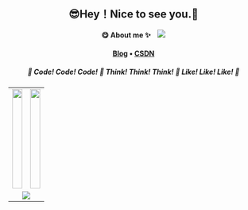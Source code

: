 <h2 align="center">😎Hey！Nice to see you.👋</h2>
<p align="center">
  <b>😋 About me ✨</b>
  <img src="https://komarev.com/ghpvc/?username=anda522" style="margin-left: 10px;">
</p>


<h4 align="center">
    <a href="https://wyqz.top">Blog</a>
    •
    <a href="https://blog.csdn.net/qq_50285142">CSDN</a>
</h4>
<h5 align="center"> 🍠 Code! Code! Code! 🍠 Think! Think! Think! 🍠 Like! Like! Like! 🍠 </h5>

<table width="100%" align="center">
    <tr>
    <td width="50%"><a href="https://github.com/anda522">
        <picture>
            <source
              srcset="https://github-readme-stats.vercel.app/api?username=anda522&show_icons=true&hide_border=true&count_private=true&include_all_commits=true&bg_color=0d1117&theme=dark"
              width="100%" height="200" media="(prefers-color-scheme: dark)" />
            <source
              srcset="https://github-readme-stats.vercel.app/api?username=anda522&show_icons=true&hide_border=true&count_private=true&include_all_commits=true&bg_color=ffffff"
              width="100%" height="200" media="(prefers-color-scheme: light), (prefers-color-scheme: no-preference)" />
            <img src="https://github-readme-stats.vercel.app/api?username=anda522&show_icons=true&hide_border=true&count_private=true&include_all_commits=true" width="100%" height="200" />
        </picture>
    </a></td>
    <td width="50%"><a href="https://github.com/anda522">
        <picture>
            <source
              srcset="https://github-readme-stats.vercel.app/api/top-langs/?username=anda522&hide_border=true&layout=compact&langs_count=8&bg_color=0d1117&theme=dark"
              width="100%" height="200" media="(prefers-color-scheme: dark)" />
            <source
              srcset="https://github-readme-stats.vercel.app/api/top-langs/?username=anda522&hide_border=true&layout=compact&langs_count=8&bg_color=ffffff"
              width="100%" height="200" media="(prefers-color-scheme: light), (prefers-color-scheme: no-preference)" />
            <img src="https://github-readme-stats.vercel.app/api/top-langs/?username=anda522&hide_border=true&layout=compact&langs_count=8" width="100%" height="200" />
        </picture>
    </a></td>
    </tr>
    <tr>
        <td colspan="2" align="center"><a href="https://github.com/anda522">
        <picture>
            <source
              srcset="https://github-profile-trophy.vercel.app/?username=anda522&column=7&row=1&margin-w=8&no-bg=true&no-frame=true&theme=onedark"
              media="(prefers-color-scheme: dark)" />
            <source
              srcset="https://github-profile-trophy.vercel.app/?username=anda522&column=7&row=1&margin-w=8&no-bg=true&no-frame=true"
              media="(prefers-color-scheme: light), (prefers-color-scheme: no-preference)" />
            <img src="https://github-profile-trophy.vercel.app/?username=anda522&column=7&row=1&margin-w=8&no-bg=true&no-frame=true" />
        </picture>
        </a></td>
    </tr>
</table>